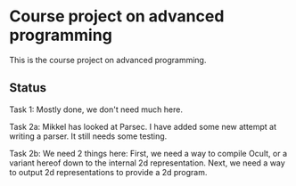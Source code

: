 # Course project on advanced programming

This is the course project on advanced programming.

## Status

Task 1: Mostly done, we don't need much here.

Task 2a: Mikkel has looked at Parsec.
  I have added some new attempt at writing a parser.
  It still needs some testing.

Task 2b: We need 2 things here:
  First, we need a way to compile Ocult, or a variant hereof down to the internal 2d representation.
  Next, we need a way to output 2d representations to provide a 2d program.




